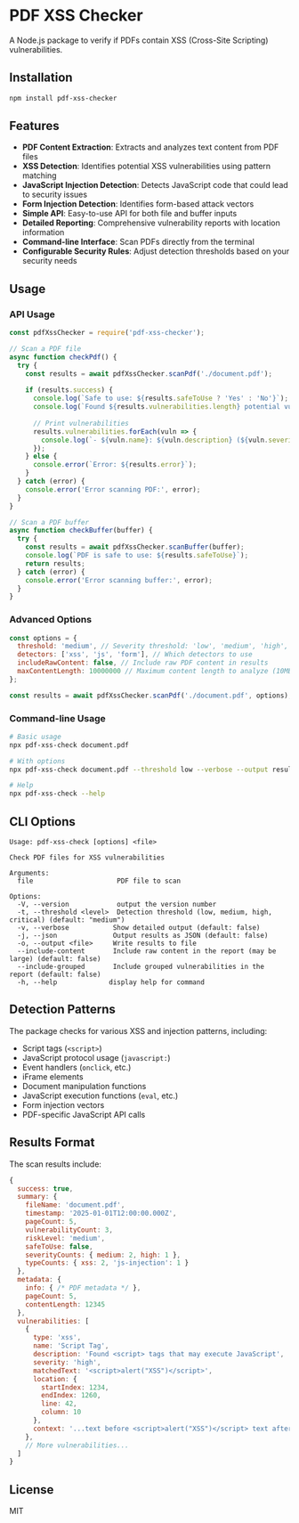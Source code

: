 # PDF XSS Checker

A Node.js package to verify if PDFs contain XSS (Cross-Site Scripting) vulnerabilities.

## Installation

```bash
npm install pdf-xss-checker
```

## Features

- **PDF Content Extraction**: Extracts and analyzes text content from PDF files
- **XSS Detection**: Identifies potential XSS vulnerabilities using pattern matching
- **JavaScript Injection Detection**: Detects JavaScript code that could lead to security issues
- **Form Injection Detection**: Identifies form-based attack vectors
- **Simple API**: Easy-to-use API for both file and buffer inputs
- **Detailed Reporting**: Comprehensive vulnerability reports with location information
- **Command-line Interface**: Scan PDFs directly from the terminal
- **Configurable Security Rules**: Adjust detection thresholds based on your security needs

## Usage

### API Usage

```javascript
const pdfXssChecker = require('pdf-xss-checker');

// Scan a PDF file
async function checkPdf() {
  try {
    const results = await pdfXssChecker.scanPdf('./document.pdf');
    
    if (results.success) {
      console.log(`Safe to use: ${results.safeToUse ? 'Yes' : 'No'}`);
      console.log(`Found ${results.vulnerabilities.length} potential vulnerabilities`);
      
      // Print vulnerabilities
      results.vulnerabilities.forEach(vuln => {
        console.log(`- ${vuln.name}: ${vuln.description} (${vuln.severity})`);
      });
    } else {
      console.error(`Error: ${results.error}`);
    }
  } catch (error) {
    console.error('Error scanning PDF:', error);
  }
}

// Scan a PDF buffer
async function checkBuffer(buffer) {
  try {
    const results = await pdfXssChecker.scanBuffer(buffer);
    console.log(`PDF is safe to use: ${results.safeToUse}`);
    return results;
  } catch (error) {
    console.error('Error scanning buffer:', error);
  }
}
```

### Advanced Options

```javascript
const options = {
  threshold: 'medium', // Severity threshold: 'low', 'medium', 'high', 'critical'
  detectors: ['xss', 'js', 'form'], // Which detectors to use
  includeRawContent: false, // Include raw PDF content in results
  maxContentLength: 10000000 // Maximum content length to analyze (10MB)
};

const results = await pdfXssChecker.scanPdf('./document.pdf', options);
```

### Command-line Usage

```bash
# Basic usage
npx pdf-xss-check document.pdf

# With options
npx pdf-xss-check document.pdf --threshold low --verbose --output results.json

# Help
npx pdf-xss-check --help
```

## CLI Options

```
Usage: pdf-xss-check [options] <file>

Check PDF files for XSS vulnerabilities

Arguments:
  file                     PDF file to scan

Options:
  -V, --version            output the version number
  -t, --threshold <level>  Detection threshold (low, medium, high, critical) (default: "medium")
  -v, --verbose           Show detailed output (default: false)
  -j, --json              Output results as JSON (default: false)
  -o, --output <file>     Write results to file
  --include-content       Include raw content in the report (may be large) (default: false)
  --include-grouped       Include grouped vulnerabilities in the report (default: false)
  -h, --help             display help for command
```

## Detection Patterns

The package checks for various XSS and injection patterns, including:

- Script tags (`<script>`)
- JavaScript protocol usage (`javascript:`)
- Event handlers (`onclick`, etc.)
- iFrame elements
- Document manipulation functions
- JavaScript execution functions (`eval`, etc.)
- Form injection vectors
- PDF-specific JavaScript API calls

## Results Format

The scan results include:

```javascript
{
  success: true,
  summary: {
    fileName: 'document.pdf',
    timestamp: '2025-01-01T12:00:00.000Z',
    pageCount: 5,
    vulnerabilityCount: 3,
    riskLevel: 'medium',
    safeToUse: false,
    severityCounts: { medium: 2, high: 1 },
    typeCounts: { xss: 2, 'js-injection': 1 }
  },
  metadata: {
    info: { /* PDF metadata */ },
    pageCount: 5,
    contentLength: 12345
  },
  vulnerabilities: [
    {
      type: 'xss',
      name: 'Script Tag',
      description: 'Found <script> tags that may execute JavaScript',
      severity: 'high',
      matchedText: '<script>alert("XSS")</script>',
      location: {
        startIndex: 1234,
        endIndex: 1260,
        line: 42,
        column: 10
      },
      context: '...text before <script>alert("XSS")</script> text after...'
    },
    // More vulnerabilities...
  ]
}
```

## License

MIT